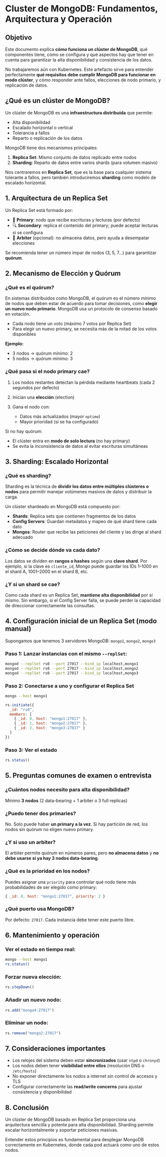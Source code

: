 # Cluster de MongoDB: Fundamentos, Arquitectura y Operación

##  Objetivo

Este documento explica **cómo funciona un clúster de MongoDB**, qué componentes tiene, cómo se configura y qué aspectos hay que tener en cuenta para garantizar la alta disponibilidad y consistencia de los datos.

No trabajaremos aún con Kubernetes. Este artefacto sirve para entender perfectamente **qué requisitos debe cumplir MongoDB para funcionar en modo clúster**, y cómo responder ante fallos, elecciones de nodo primario, y replicación de datos.



##  ¿Qué es un clúster de MongoDB?

Un clúster de MongoDB es una **infraestructura distribuida** que permite:

* Alta disponibilidad
* Escalado horizontal o vertical
* Tolerancia a fallos
* Reparto o replicación de los datos

MongoDB tiene dos mecanismos principales:

1. **Replica Set**: Mismo conjunto de datos replicado entre nodos
2. **Sharding**: Reparto de datos entre varios shards (para volumen masivo)

Nos centraremos en **Replica Set**, que es la base para cualquier sistema tolerante a fallos, pero también introduciremos **sharding** como modelo de escalado horizontal.



##  1. Arquitectura de un Replica Set

Un Replica Set está formado por:

* 🔑 **Primary**: nodo que recibe escrituras y lecturas (por defecto)
* 🔍 **Secondary**: replica el contenido del primary; puede aceptar lecturas si se configura
* 🚫 **Arbiter** (opcional): no almacena datos, pero ayuda a desempatar elecciones

Se recomienda tener un número impar de nodos (3, 5, 7...) para garantizar **quórum**.



##  2. Mecanismo de Elección y Quórum

### ¿Qué es el quórum?

En sistemas distribuidos como MongoDB, el quórum es el número mínimo de nodos que deben estar de acuerdo para tomar decisiones, como **elegir un nuevo nodo primario**. MongoDB usa un protocolo de consenso basado en votación.

* Cada nodo tiene un voto (máximo 7 votos por Replica Set)
* Para elegir un nuevo primary, se necesita más de la mitad de los votos disponibles

**Ejemplo:**

* 3 nodos → quórum mínimo: 2
* 5 nodos → quórum mínimo: 3

### ¿Qué pasa si el nodo primary cae?

1. Los nodos restantes detectan la pérdida mediante heartbeats (cada 2 segundos por defecto)
2. Inician una **elección** (election)
3. Gana el nodo con:

   * Datos más actualizados (mayor `optime`)
   * Mayor prioridad (si se ha configurado)

Si no hay quórum:

* El clúster entra en **modo de solo lectura** (no hay primary)
* Se evita la inconsistencia de datos al evitar escrituras simultáneas



##  3. Sharding: Escalado Horizontal

### ¿Qué es sharding?

Sharding es la técnica de **dividir los datos entre múltiples clústeres o nodos** para permitir manejar volúmenes masivos de datos y distribuir la carga.

Un clúster shardeado en MongoDB está compuesto por:

* **Shards**: Replica sets que contienen fragmentos de los datos
* **Config Servers**: Guardan metadatos y mapeo de qué shard tiene cada dato
* **Mongos**: Router que recibe las peticiones del cliente y las dirige al shard adecuado

### ¿Cómo se decide dónde va cada dato?

Los datos se dividen en **rangos o hashes** según una **clave shard**. Por ejemplo, si la clave es `cliente_id`, Mongo puede guardar los IDs 1–1000 en el shard A, 1001–2000 en el shard B, etc.

### ¿Y si un shard se cae?

Como cada shard es un Replica Set, **mantiene alta disponibilidad** por sí mismo. Sin embargo, si el Config Server falla, se puede perder la capacidad de direccionar correctamente las consultas.



##  4. Configuración inicial de un Replica Set (modo manual)

Supongamos que tenemos 3 servidores MongoDB: `mongo1`, `mongo2`, `mongo3`

### Paso 1: Lanzar instancias con el mismo `--replSet`:

```bash
mongod --replSet rs0 --port 27017 --bind_ip localhost,mongo1
mongod --replSet rs0 --port 27017 --bind_ip localhost,mongo2
mongod --replSet rs0 --port 27017 --bind_ip localhost,mongo3
```

### Paso 2: Conectarse a uno y configurar el Replica Set

```bash
mongo --host mongo1
```

```js
rs.initiate({
  _id: "rs0",
  members: [
    { _id: 0, host: "mongo1:27017" },
    { _id: 1, host: "mongo2:27017" },
    { _id: 2, host: "mongo3:27017" }
  ]
})
```

### Paso 3: Ver el estado

```js
rs.status()
```



##  5. Preguntas comunes de examen o entrevista

###  ¿Cuántos nodos necesito para alta disponibilidad?

Mínimo **3 nodos** (2 data-bearing + 1 arbiter o 3 full replicas)

###  ¿Puedo tener dos primaries?

No. Solo puede haber **un primary a la vez**. Si hay partición de red, los nodos sin quórum no eligen nuevo primary.

###  ¿Y si uso un arbiter?

El arbiter permite quórum en números pares, pero **no almacena datos** y **no debe usarse si ya hay 3 nodos data-bearing**.

###  ¿Qué es la prioridad en los nodos?

Puedes asignar una `priority` para controlar qué nodo tiene más probabilidades de ser elegido como primary:

```js
{ _id: 0, host: "mongo1:27017", priority: 2 }
```

###  ¿Qué puerto usa MongoDB?

Por defecto: `27017`. Cada instancia debe tener este puerto libre.



##  6. Mantenimiento y operación

### Ver el estado en tiempo real:

```bash
mongo --host mongo1
rs.status()
```

### Forzar nueva elección:

```js
rs.stepDown()
```

### Añadir un nuevo nodo:

```js
rs.add("mongo4:27017")
```

### Eliminar un nodo:

```js
rs.remove("mongo2:27017")
```



##  7. Consideraciones importantes

* Los relojes del sistema deben estar **sincronizados** (usar `ntpd` o `chronyd`)
* Los nodos deben tener **visibilidad entre ellos** (resolución DNS o `/etc/hosts`)
* No exponer directamente los nodos a internet sin control de accesos y TLS
* Configurar correctamente las **read/write concerns** para ajustar consistencia y disponibilidad


##  8. Conclusión

Un clúster de MongoDB basado en Replica Set proporciona una arquitectura sencilla y potente para alta disponibilidad. Sharding permite escalar horizontalmente y soportar peticiones masivas.

Entender estos principios es fundamental para desplegar MongoDB correctamente en Kubernetes, donde cada pod actuará como uno de estos nodos.
